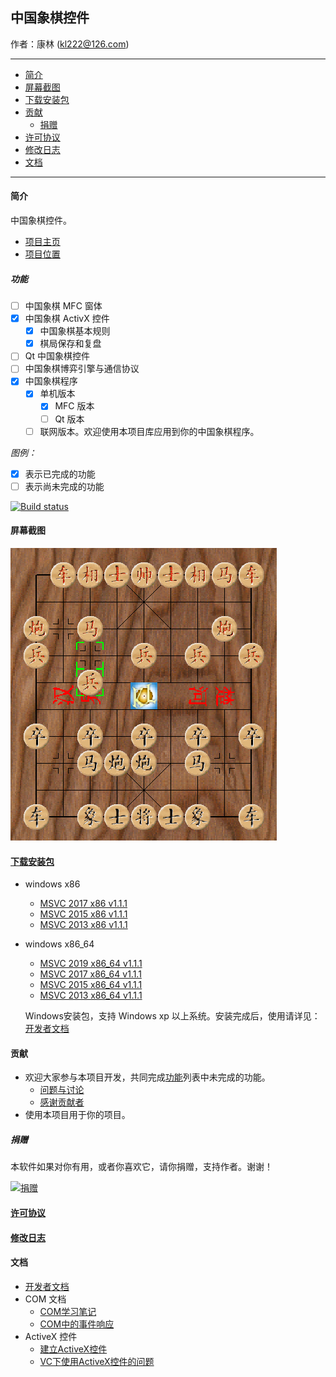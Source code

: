 ## 中国象棋控件

作者：康林 (kl222@126.com)

-------------------------

- [简介](#简介)
- [屏幕截图](#屏幕截图)
- [下载安装包](#下载安装包)
- [贡献](#贡献)
  - [捐赠](#捐赠)
- [许可协议](License.md)
- [修改日志](ChangeLog.md)
- [文档](#文档)

-------------------------

#### 简介
中国象棋控件。

- [项目主页](http://kanglin.github.io/ChineseChessControl/)
- [项目位置](https://github.com/KangLin/ChineseChessControl)

##### 功能
- [ ] 中国象棋 MFC 窗体
- [x] 中国象棋 ActivX 控件
  - [x] 中国象棋基本规则
  - [x] 棋局保存和复盘
- [ ] Qt 中国象棋控件
- [ ] 中国象棋博弈引擎与通信协议
- [x] 中国象棋程序
  + [x] 单机版本
      + [x] MFC 版本
      + [ ] Qt 版本
  + [ ] 联网版本。欢迎使用本项目库应用到你的中国象棋程序。

*图例：*

+ [x] 表示已完成的功能
+ [ ] 表示尚未完成的功能

[![Build status](https://ci.appveyor.com/api/projects/status/lxs0mxtdl238yrq4?svg=true)](https://ci.appveyor.com/project/KangLin/chinesechesscontrol)

#### 屏幕截图

![屏幕截图](Documents/Image/ShotScreen.png)

#### [下载安装包](https://github.com/KangLin/ChineseChessControl/releases/latest)

- windows x86
    - [MSVC 2017 x86 v1.1.1](https://github.com/KangLin/ChineseChessControl/releases/download/v1.1.1/ChineseChessControl-Setup-msvc1916-x86-v1.1.1.exe)
    - [MSVC 2015 x86 v1.1.1](https://github.com/KangLin/ChineseChessControl/releases/download/v1.1.1/ChineseChessControl-Setup-msvc1900-x86-v1.1.1.exe)
    - [MSVC 2013 x86 v1.1.1](https://github.com/KangLin/ChineseChessControl/releases/download/v1.1.1/ChineseChessControl-Setup-msvc1800-x86-v1.1.1.exe)

- windows x86_64
    - [MSVC 2019 x86_64 v1.1.1](https://github.com/KangLin/ChineseChessControl/releases/download/v1.1.1/ChineseChessControl-Setup-msvc1925-x86_64-v1.1.1.exe)
    - [MSVC 2017 x86_64 v1.1.1](https://github.com/KangLin/ChineseChessControl/releases/download/v1.1.1/ChineseChessControl-Setup-msvc1916-x86_64-v1.1.1.exe)
    - [MSVC 2015 x86_64 v1.1.1](https://github.com/KangLin/ChineseChessControl/releases/download/v1.1.1/ChineseChessControl-Setup-msvc1900-x86_64-v1.1.1.exe)
    - [MSVC 2013 x86_64 v1.1.1](https://github.com/KangLin/ChineseChessControl/releases/download/v1.1.1/ChineseChessControl-Setup-msvc1800-x86_64-v1.1.1.exe)

  Windows安装包，支持 Windows xp 以上系统。安装完成后，使用请详见：[开发者文档](Documents/Developer.md#调试)

#### 贡献
- 欢迎大家参与本项目开发，共同完成[功能](#功能)列表中未完成的功能。
  + [问题与讨论](https://github.com/KangLin/ChineseChessControl/issues)
  + [感谢贡献者](https://github.com/KangLin/ChineseChessControl/graphs/contributors)
- 使用本项目用于你的项目。

##### 捐赠
本软件如果对你有用，或者你喜欢它，请你捐赠，支持作者。谢谢！

[![捐赠](https://gitee.com/kl222/RabbitCommon/raw/master/Src/Resource/image/Contribute.png "捐赠")](https://github.com/KangLin/RabbitCommon/raw/master/Src/Resource/image/Contribute.png "捐赠")

#### [许可协议](License.md)
#### [修改日志](ChangeLog.md)
#### 文档
- [开发者文档](Documents/Developer.md)
- COM 文档
  + [COM学习笔记](Documents/COM/COM学习笔记.html)
  + [COM中的事件响应](Documents/COM/COM中的事件响应.html)
- ActiveX 控件
  + [建立ActiveX控件](Documents/ActiveX控件/建立ActiveX控件.html)
  + [VC下使用ActiveX控件的问题](Documents/ActiveX控件/VC下使用ActiveX控件的问题.html)

